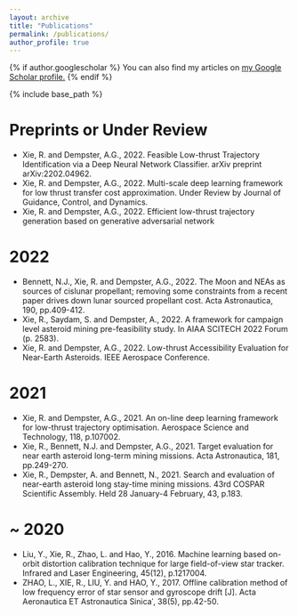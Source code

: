 ```yaml
---
layout: archive
title: "Publications"
permalink: /publications/
author_profile: true
---
```


{% if author.googlescholar %}
  You can also find my articles on <u><a href="{{author.googlescholar}}">my Google Scholar profile</a>.</u>
{% endif %}

{% include base_path %}


# Preprints or Under Review
* Xie, R. and Dempster, A.G., 2022. Feasible Low-thrust Trajectory Identification via a Deep Neural Network Classifier. arXiv preprint arXiv:2202.04962.
* Xie, R. and Dempster, A.G., 2022. Multi-scale deep learning framework for low thrust transfer cost approximation. Under Review by Journal of Guidance, Control, and Dynamics.
* Xie, R. and Dempster, A.G., 2022. Efficient low-thrust trajectory generation based on generative adversarial network 

# 2022
* Bennett, N.J., Xie, R. and Dempster, A.G., 2022. The Moon and NEAs as sources of cislunar propellant; removing some constraints from a recent paper drives down lunar sourced propellant cost. Acta Astronautica, 190, pp.409-412.
* Xie, R., Saydam, S. and Dempster, A., 2022. A framework for campaign level asteroid mining pre-feasibility study. In AIAA SCITECH 2022 Forum (p. 2583).
* Xie, R. and Dempster, A.G., 2022. Low-thrust Accessibility Evaluation for Near-Earth Asteroids. IEEE Aerospace Conference.

# 2021
* Xie, R. and Dempster, A.G., 2021. An on-line deep learning framework for low-thrust trajectory optimisation. Aerospace Science and Technology, 118, p.107002.
* Xie, R., Bennett, N.J. and Dempster, A.G., 2021. Target evaluation for near earth asteroid long-term mining missions. Acta Astronautica, 181, pp.249-270.
* Xie, R., Dempster, A. and Bennett, N., 2021. Search and evaluation of near-earth asteroid long stay-time mining missions. 43rd COSPAR Scientific Assembly. Held 28 January-4 February, 43, p.183.

# ~ 2020
* Liu, Y., Xie, R., Zhao, L. and Hao, Y., 2016. Machine learning based on-orbit distortion calibration technique for large field-of-view star tracker. Infrared and Laser Engineering, 45(12), p.1217004.
* ZHAO, L., XIE, R., LIU, Y. and HAO, Y., 2017. Offline calibration method of low frequency error of star sensor and gyroscope drift [J]. Acta Aeronautica ET Astronautica Sinicaˈ, 38(5), pp.42-50.